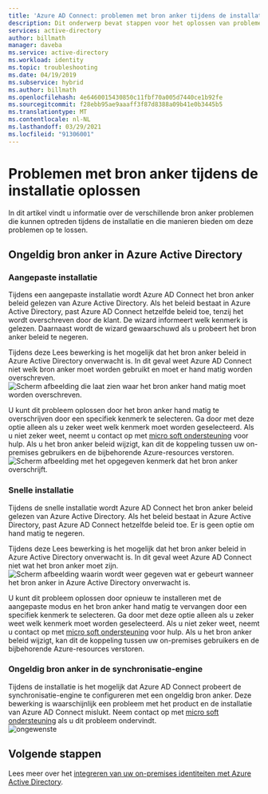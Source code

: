 ```yaml
---
title: 'Azure AD Connect: problemen met bron anker tijdens de installatie oplossen | Microsoft Docs'
description: Dit onderwerp bevat stappen voor het oplossen van problemen met het bron anker tijdens de installatie.
services: active-directory
author: billmath
manager: daveba
ms.service: active-directory
ms.workload: identity
ms.topic: troubleshooting
ms.date: 04/19/2019
ms.subservice: hybrid
ms.author: billmath
ms.openlocfilehash: 4e6460015430850c11fbf70a005d7440ce1b92fe
ms.sourcegitcommit: f28ebb95ae9aaaff3f87d8388a09b41e0b3445b5
ms.translationtype: MT
ms.contentlocale: nl-NL
ms.lasthandoff: 03/29/2021
ms.locfileid: "91306001"
---
```

# <a name="troubleshooting-source-anchor-issues-during-installation"></a>Problemen met bron anker tijdens de installatie oplossen
In dit artikel vindt u informatie over de verschillende bron anker problemen die kunnen optreden tijdens de installatie en die manieren bieden om deze problemen op te lossen.

## <a name="invalid-source-anchor-in-azure-active-directory"></a>Ongeldig bron anker in Azure Active Directory

### <a name="custom-installation"></a>Aangepaste installatie

Tijdens een aangepaste installatie wordt Azure AD Connect het bron anker beleid gelezen van Azure Active Directory. Als het beleid bestaat in Azure Active Directory, past Azure AD Connect hetzelfde beleid toe, tenzij het wordt overschreven door de klant. De wizard informeert welk kenmerk is gelezen. Daarnaast wordt de wizard gewaarschuwd als u probeert het bron anker beleid te negeren.

Tijdens deze Lees bewerking is het mogelijk dat het bron anker beleid in Azure Active Directory onverwacht is. In dit geval weet Azure AD Connect niet welk bron anker moet worden gebruikt en moet er hand matig worden overschreven.</br>
![Scherm afbeelding die laat zien waar het bron anker hand matig moet worden overschreven.](media/tshoot-connect-source-anchor/source1.png)

U kunt dit probleem oplossen door het bron anker hand matig te overschrijven door een specifiek kenmerk te selecteren. Ga door met deze optie alleen als u zeker weet welk kenmerk moet worden geselecteerd. Als u niet zeker weet, neemt u contact op met [micro soft ondersteuning](https://support.microsoft.com/contactus/) voor hulp. Als u het bron anker beleid wijzigt, kan dit de koppeling tussen uw on-premises gebruikers en de bijbehorende Azure-resources verstoren.</br>
![Scherm afbeelding met het opgegeven kenmerk dat het bron anker overschrijft.](media/tshoot-connect-source-anchor/source2.png)

### <a name="express-installation"></a>Snelle installatie
Tijdens de snelle installatie wordt Azure AD Connect het bron anker beleid gelezen van Azure Active Directory. Als het beleid bestaat in Azure Active Directory, past Azure AD Connect hetzelfde beleid toe. Er is geen optie om hand matig te negeren.

Tijdens deze Lees bewerking is het mogelijk dat het bron anker beleid in Azure Active Directory onverwacht is. In dit geval weet Azure AD Connect niet wat het bron anker moet zijn.</br>
![Scherm afbeelding waarin wordt weer gegeven wat er gebeurt wanneer het bron anker in Azure Active Directory onverwacht is.](media/tshoot-connect-source-anchor/source3.png)

U kunt dit probleem oplossen door opnieuw te installeren met de aangepaste modus en het bron anker hand matig te vervangen door een specifiek kenmerk te selecteren. Ga door met deze optie alleen als u zeker weet welk kenmerk moet worden geselecteerd. Als u niet zeker weet, neemt u contact op met [micro soft ondersteuning](https://support.microsoft.com/contactus/) voor hulp. Als u het bron anker beleid wijzigt, kan dit de koppeling tussen uw on-premises gebruikers en de bijbehorende Azure-resources verstoren.

### <a name="invalid-source-anchor-in-sync-engine"></a>Ongeldig bron anker in de synchronisatie-engine
Tijdens de installatie is het mogelijk dat Azure AD Connect probeert de synchronisatie-engine te configureren met een ongeldig bron anker. Deze bewerking is waarschijnlijk een probleem met het product en de installatie van Azure AD Connect mislukt. Neem contact op met [micro soft ondersteuning](https://support.microsoft.com/contactus/) als u dit probleem ondervindt.</br>
![ongewenste](media/tshoot-connect-source-anchor/source4.png)


## <a name="next-steps"></a>Volgende stappen
Lees meer over het [integreren van uw on-premises identiteiten met Azure Active Directory](whatis-hybrid-identity.md).
